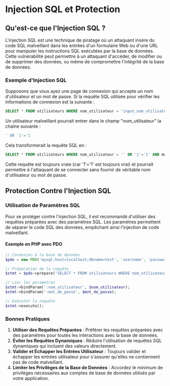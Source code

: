 # Injection SQL et Protection

## Qu'est-ce que l'Injection SQL ?

L'injection SQL est une technique de piratage où un attaquant insère du code SQL malveillant dans les entrées d'un formulaire Web ou d'une URL pour manipuler les instructions SQL exécutées par la base de données. Cette vulnérabilité peut permettre à un attaquant d'accéder, de modifier ou de supprimer des données, ou même de compromettre l'intégrité de la base de données.

### Exemple d'Injection SQL

Supposons que vous ayez une page de connexion qui accepte un nom d'utilisateur et un mot de passe. Si la requête SQL utilisée pour vérifier les informations de connexion est la suivante :

```sql
SELECT * FROM utilisateurs WHERE nom_utilisateur = 'input_nom_utilisateur' AND mot_de_passe = 'input_mot_de_passe';
```

Un utilisateur malveillant pourrait entrer dans le champ "nom_utilisateur" la chaîne suivante :

```sql
' OR '1'='1
```

Cela transformerait la requête SQL en :

```sql
SELECT * FROM utilisateurs WHERE nom_utilisateur = '' OR '1'='1' AND mot_de_passe = 'input_mot_de_passe';
```

Cette requête est toujours vraie (car '1'='1' est toujours vrai) et pourrait permettre à l'attaquant de se connecter sans fournir de véritable nom d'utilisateur ou mot de passe.

## Protection Contre l'Injection SQL

### Utilisation de Paramètres SQL

Pour se protéger contre l'injection SQL, il est recommandé d'utiliser des requêtes préparées avec des paramètres SQL. Les paramètres permettent de séparer le code SQL des données, empêchant ainsi l'injection de code malveillant.

#### Exemple en PHP avec PDO

```php
// Connexion à la base de données
$pdo = new PDO('mysql:host=localhost;dbname=test', 'username', 'password');

// Préparation de la requête
$stmt = $pdo->prepare('SELECT * FROM utilisateurs WHERE nom_utilisateur = :nom_utilisateur AND mot_de_passe = :mot_de_passe');

// Lier les paramètres
$stmt->bindParam(':nom_utilisateur', $nom_utilisateur);
$stmt->bindParam(':mot_de_passe', $mot_de_passe);

// Exécuter la requête
$stmt->execute();
```

### Bonnes Pratiques

1. **Utiliser des Requêtes Préparées** : Préférer les requêtes préparées avec des paramètres pour toutes les interactions avec la base de données.
2. **Éviter les Requêtes Dynamiques** : Réduire l'utilisation de requêtes SQL dynamiques qui incluent des valeurs directement.
3. **Valider et Échapper les Entrées Utilisateur** : Toujours valider et échapper les entrées utilisateur pour s'assurer qu'elles ne contiennent pas de code malveillant.
4. **Limiter les Privilèges de la Base de Données** : Accordez le minimum de privilèges nécessaires aux comptes de base de données utilisés par votre application.
